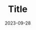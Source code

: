 ---
title: "Title"
date: "2023-09-28"
description: "Alt-text"
tags:
- b&w
- color
- format/mediumFormat
- format/35mm
- camera/canonQL17Giii
- camera/olympus35RC
- camera/kiev60
- camera/rolleiflex3.5Standard
- film/fuji200
- film/ilfordFP4
- film/kentmere100
- film/kentmere400
- developer/ilfosol3
- lab/brooktreeFilmLab
resources:
- film/src: 'image.jpg'
---